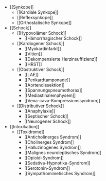 - [[Synkope]]
	- [[Kardiale Synkope]]
	- [[Reflexsynkope]]
	- [[Orthostatische Synkope]]
- [[Schock]]
	- [[Hypovolämer Schock]]
		- [[Hämorrhagischer Schock]]
	- [[Kardiogener Schock]]
		- [[Myokardinfarkt]]
		- [[Vitien]]
		- [[Dekompensierte Herzinsuffizienz]]
		- [[HRST]]
	- [[Obstruktiver Schock]]
		- [[LAE]]
		- [[Perikardtamponade]]
		- [[Aortendissektion]]
		- [[Spannungspneumothorax]]
		- [[Mediastinalemphysem]]
		- [[Vena-cava-Kompressionssyndrom]]
	- [[Distributiver Schock]]
		- [[Anaphylaxie]]
		- [[Septischer Schock]]
		- [[Neurogener Schock]]
- [[Intoxikation]]
	- [[Toxidrome]]
		- [[Anticholinerges Syndrom]]
		- [[Cholinerges Syndrom]]
		- [[Halluzinogenes Syndrom]]
		- [[Malignes neuroleptisches Syndrom]]
		- [[Opioid-Syndrom]]
		- [[Sedativa-Hypnotika-Syndrom]]
		- [[Serotonin-Syndrom]]
		- [[Sympathomimetisches Syndrom]]